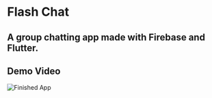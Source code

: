 # Flash Chat
## A group chatting app made with Firebase and Flutter.

## Demo Video

![Finished App](https://github.com/londonappbrewery/Images/blob/master/flash_chat_flutter_demo.gif)
